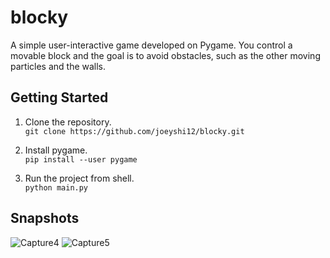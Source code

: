 # blocky

A simple user-interactive game developed on Pygame. You control a movable block and the goal is to avoid obstacles, such as the other moving particles and the walls.

## Getting Started

1. Clone the repository. \
```git clone https://github.com/joeyshi12/blocky.git```

2. Install pygame. \
```pip install --user pygame```

3. Run the project from shell. \
```python main.py``` 

## Snapshots

![Capture4](https://user-images.githubusercontent.com/46363213/70502790-9eeee000-1ad6-11ea-87e3-8c87e3cb25bc.PNG)
![Capture5](https://user-images.githubusercontent.com/46363213/70502787-9c8c8600-1ad6-11ea-83e7-92fdcbd936d6.PNG)
